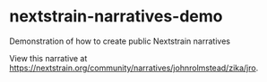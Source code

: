 # nextstrain-narratives-demo
Demonstration of how to create public Nextstrain narratives

View this narrative at https://nextstrain.org/community/narratives/johnrolmstead/zika/jro.
